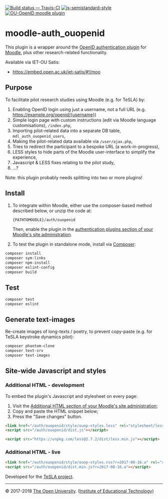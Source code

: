 
[![Build status — Travis-CI][travis-icon]][travis]
[![js-semistandard-style][semi-icon]][semi]
[![OU-OpenID moodle plugin][browse-icon]][gh]


# moodle-auth_ouopenid

This plugin is a wrapper around the [OpenID authentication plugin][openid] for [Moodle][],
plus other research-related functionality.

Available via IET-OU Satis:

* <https://embed.open.ac.uk/iet-satis/#!/moo>

## Purpose

To facilitate pilot research studies using Moodle (e.g. for TeSLA) by:

1. Enabling OpenID login using just a username, not a full URL (e.g. <https://example.org/openid/{username}>)
2. Simple login page with custom instructions (edit via Moodle language customisations), `/index.php`,
3. Importing pilot-related data into a separate DB table, `mdl_auth_ouopenid_users`,
4. Making the pilot-related data available via `/user/ajax.php`,
5. Tries to redirect the participant to a bespoke URL (a work-in-progress),
6. LESS styles to hide parts of the Moodle user-interface to simplify the experience,
7. Javascript & LESS fixes relating to the pilot study,
8. ...?

Note: this plugin probably needs splitting into two or more plugins!

## Install

1. To integrate within Moodle, either use the composer-based method described below, or unzip the code at:
    ```sh
    {PATHTOMOODLE}/auth/ouopenid
    ```

    Then, enable the plugin in the [authentication plugins section of your Moodle's site administration][auth].

2. To test the plugin in standalone mode, install via [Composer][]:

```sh
composer install
composer sym-links
composer npm-install
composer eslint-config
composer build
```

## Test

```sh
composer test
composer eslint
```

## Generate text-images

Re-create images of long-texts / poetry, to prevent copy-paste
(e.g. for TeSLA keystroke dynamics pilot):

```sh
composer phantom-clone
composer text-srv
composer text-images
```

## Site-wide Javascript and styles
### Additional HTML - development

To embed the plugin's Javascript and stylesheet on every page:

1. Visit the [Additional HTML section of your Moodle's site administration][addhtml];
2. Copy and paste the HTML snippet below;
3. Press the "Save changes" button.


```html
<link href="/auth/ouopenid/style/ouop-styles.less" rel="stylesheet/less" />
<script src="/auth/ouopenid/dist.js"></script>

<script src="https://unpkg.com/less@2.7.2/dist/less.min.js"></script>
```


### Additional HTML - live

```html
<link href="/auth/ouopenid/style/ouop-styles.css?r=2017-08-16.a" rel="stylesheet" />
<script src="/auth/ouopenid/dist.min.js?r=2017-08-16.a"></script>
```


Developed for the [TeSLA project][].

---
© 2017-2018 [The Open University][ou]. ([Institute of Educational Technology][iet])


[auth]: https://example.edu/your-moodle/admin/settings.php?section=manageauths
    "Your Moodle > Site administration > Plugins > Authentication > Manage Authentication"
[addhtml]: https://example.edu/your-moodle/admin/settings.php?section=additionalhtml#admin-additionalhtmlfooter
    "Your Moodle > Site administration > Appearance > Additional HTML"

[TeSLA project]: http://tesla-project.eu/
[Moodle]: https://moodle.org/
[openid]: https://github.com/remotelearner/moodle-auth_openid
[ouopenid]: https://github.com/IET-OU/moodle-auth_ouopenid
[gh]: https://github.com/IET-OU/moodle-auth_ouopenid
[composer]: https://getcomposer.org/
[npm]: https://npmjs.com/
[iet]: https://iet.open.ac.uk/
[ou]: http://www.open.ac.uk/
[travis]:  https://travis-ci.org/IET-OU/moodle-auth_ouopenid
[travis-icon]: https://api.travis-ci.org/IET-OU/moodle-auth_ouopenid.svg
    "Build status – Travis-CI (PHP + NPM/eslint)"
[semi]: https://github.com/Flet/semistandard
[semi-icon]: https://img.shields.io/badge/code%20style-semistandard-brightgreen.svg?style=flat-square
    "Javascript coding style — 'semistandard'"
[browse]: https://npmjs.com/package/browserify
[browse-icon]: https://img.shields.io/badge/built_with-browserify-blue.svg
    "Built with browserify"
